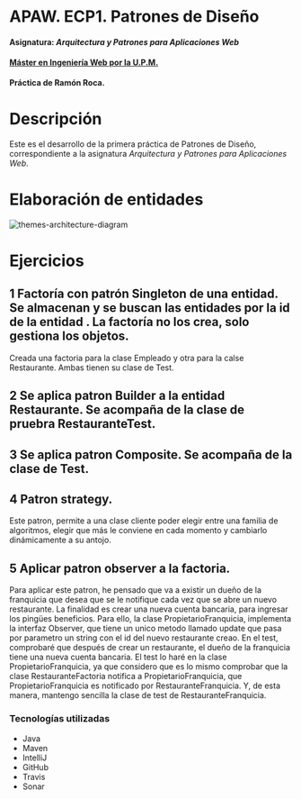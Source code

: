 # APAW. ECP1. Patrones de Diseño
#### Asignatura: *Arquitectura y Patrones para Aplicaciones Web*
#### [Máster en Ingeniería Web por la U.P.M.](http://miw.etsisi.upm.es)
**Práctica de Ramón Roca.**
# Descripción
Este es el desarrollo de la primera práctica de Patrones de Diseño, correspondiente a la asignatura *Arquitectura y Patrones para Aplicaciones Web*.
# Elaboración de entidades
![themes-architecture-diagram](https://github.com/rrocamar/APAW-ECP2-RamonRoca/blob/develop/docs/DiagramaDeClases.png)

# Ejercicios
## 1 Factoría con patrón Singleton de una entidad. Se almacenan y se buscan las entidades por la id de la entidad . La factoría no los crea, solo gestiona los objetos.
  Creada una factoria para la clase Empleado y otra para la calse Restaurante. Ambas tienen su clase de Test.
## 2 Se aplica patron Builder a la entidad Restaurante. Se acompaña de la clase de pruebra RestauranteTest.
## 3 Se aplica patron Composite. Se acompaña de la clase de Test.
## 4 Patron strategy.
Este patron, permite a una clase cliente poder elegir entre una familia de algoritmos, elegir que más le conviene en cada momento y cambiarlo dinámicamente a su antojo.


## 5 Aplicar patron observer a la factoria.
Para aplicar este patron, he pensado que va a existir un dueño de la franquicia que desea que se le notifique cada vez que se abre un nuevo restaurante.
La finalidad es crear una nueva cuenta bancaria, para ingresar los pingües beneficios.
Para ello, la clase PropietarioFranquicia, implementa la interfaz Observer, que tiene un unico metodo llamado update que pasa por parametro un string con el id del nuevo restaurante creao.
En el test, comprobaré que después de crear un restaurante, el dueño de la franquicia tiene una nueva cuenta bancaria.
El test lo haré en la clase PropietarioFranquicia, ya que considero que es lo mismo comprobar que la clase RestauranteFactoria notifica a PropietarioFranquicia, que PropietarioFranquicia es notificado por RestauranteFranquicia. Y, de esta manera, mantengo sencilla la clase de test de RestauranteFranquicia.

### Tecnologías utilizadas
* Java
* Maven
* IntelliJ
* GitHub
* Travis
* Sonar

